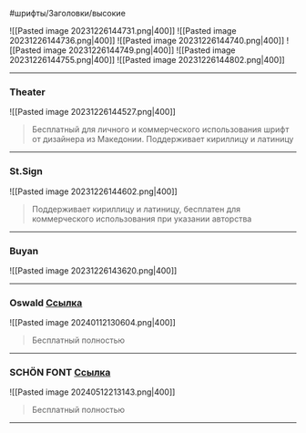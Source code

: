 #шрифты/Заголовки/высокие


![[Pasted image 20231226144731.png|400]]
![[Pasted image 20231226144736.png|400]]
![[Pasted image 20231226144740.png|400]]
![[Pasted image 20231226144749.png|400]]
![[Pasted image 20231226144755.png|400]]
![[Pasted image 20231226144802.png|400]]

---
### Theater

![[Pasted image 20231226144527.png|400]]

> Бесплатный для личного и коммерческого использования шрифт от дизайнера из Македонии. Поддерживает кириллицу и латиницу

---
### St.Sign 

![[Pasted image 20231226144602.png|400]]

> Поддерживает кириллицу и латиницу, бесплатен для коммерческого использования при указании авторства

-----

### Buyan

![[Pasted image 20231226143620.png|400]]

------

### Oswald [Ссылка](https://fonts.google.com/specimen/Oswald)

![[Pasted image 20240112130604.png|400]]

> Бесплатный полностью

----

### SCHÖN FONT [Cсылка](https://t.me/wtfontstore/813)

![[Pasted image 20240512213143.png|400]]

> Бесплатный полностью

------

